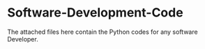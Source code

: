 # Software-Development-Code

The attached files here contain the Python codes for any software Developer.
